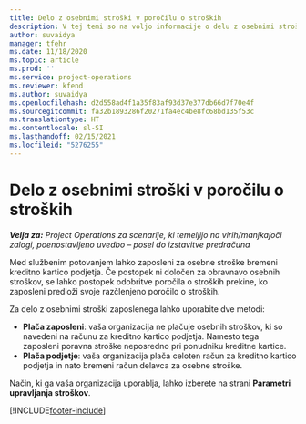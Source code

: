 ```yaml
---
title: Delo z osebnimi stroški v poročilu o stroških
description: V tej temi so na voljo informacije o delu z osebnimi stroški, ki jih imajo zaposleni med poslovnimi potovanji.
author: suvaidya
manager: tfehr
ms.date: 11/18/2020
ms.topic: article
ms.prod: ''
ms.service: project-operations
ms.reviewer: kfend
ms.author: suvaidya
ms.openlocfilehash: d2d558ad4f1a35f83af93d37e377db66d7f70e4f
ms.sourcegitcommit: fa32b1893286f20271fa4ec4be8fc68bd135f53c
ms.translationtype: HT
ms.contentlocale: sl-SI
ms.lasthandoff: 02/15/2021
ms.locfileid: "5276255"
---
```

# <a name="work-with-personal-expenses-on-an-expense-report"></a>Delo z osebnimi stroški v poročilu o stroških

_**Velja za:** Project Operations za scenarije, ki temeljijo na virih/manjkajoči zalogi, poenostavljeno uvedbo – posel do izstavitve predračuna_

Med službenim potovanjem lahko zaposleni za osebne stroške bremeni kreditno kartico podjetja. Če postopek ni določen za obravnavo osebnih stroškov, se lahko postopek odobritve poročila o stroških prekine, ko zaposleni predloži svoje razčlenjeno poročilo o stroških.

Za delo z osebnimi stroški zaposlenega lahko uporabite dve metodi:

  - **Plača zaposleni**: vaša organizacija ne plačuje osebnih stroškov, ki so navedeni na računu za kreditno kartico podjetja. Namesto tega zaposleni poravna stroške neposredno pri ponudniku kreditne kartice. 
  - **Plača podjetje**: vaša organizacija plača celoten račun za kreditno kartico podjetja in nato bremeni račun delavca za osebne stroške.

Način, ki ga vaša organizacija uporablja, lahko izberete na strani **Parametri upravljanja stroškov**.


[!INCLUDE[footer-include](../includes/footer-banner.md)]